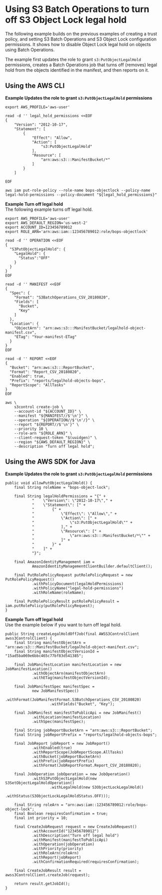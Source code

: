 # Using S3 Batch Operations to turn off S3 Object Lock legal hold<a name="batch-ops-legal-hold-off"></a>

The following example builds on the previous examples of creating a trust policy, and setting S3 Batch Operations and S3 Object Lock configuration permissions\. It shows how to disable Object Lock legal hold on objects using Batch Operations\. 

The example first updates the role to grant `s3:PutObjectLegalHold` permissions, creates a Batch Operations job that turns off \(removes\) legal hold from the objects identified in the manifest, and then reports on it\.

## Using the AWS CLI<a name="batch-ops-cli-object-lock-legalhold-example"></a>

**Example Updates the role to grant `s3:PutObjectLegalHold` permissions**  

```
export AWS_PROFILE='aws-user'

read -d '' legal_hold_permissions <<EOF
{
    "Version": "2012-10-17",
    "Statement": [
        {
            "Effect": "Allow",
            "Action": [
                "s3:PutObjectLegalHold"
            ],
            "Resource": [
                "arn:aws:s3:::ManifestBucket/*"
            ]
        }
    ]

EOF

aws iam put-role-policy --role-name bops-objectlock --policy-name legal-hold-permissions --policy-document "${legal_hold_permissions}"
```

**Example Turn off legal hold**  
The following example turns off legal hold\.  

```
export AWS_PROFILE='aws-user'
export AWS_DEFAULT_REGION='us-west-2'
export ACCOUNT_ID=123456789012
export ROLE_ARN='arn:aws:iam::123456789012:role/bops-objectlock'

read -d '' OPERATION <<EOF
{
  "S3PutObjectLegalHold": {
    "LegalHold": {
      "Status":"OFF"
    }
  }
}
EOF

read -d '' MANIFEST <<EOF
{
  "Spec": {
    "Format": "S3BatchOperations_CSV_20180820",
    "Fields": [
      "Bucket",
      "Key"
    ]
  },
  "Location": {
    "ObjectArn": "arn:aws:s3:::ManifestBucket/legalhold-object-manifest.csv",
    "ETag": "Your-manifest-ETag"
  }
}
EOF

read -d '' REPORT <<EOF
{
  "Bucket": "arn:aws:s3:::ReportBucket",
  "Format": "Report_CSV_20180820",
  "Enabled": true,
  "Prefix": "reports/legalhold-objects-bops",
  "ReportScope": "AllTasks"
}
EOF

aws \
    s3control create-job \
    --account-id "${ACCOUNT_ID}" \
    --manifest "${MANIFEST//$'\n'}" \
    --operation "${OPERATION//$'\n'/}" \
    --report "${REPORT//$'\n'}" \
    --priority 10 \
    --role-arn "${ROLE_ARN}" \
    --client-request-token "$(uuidgen)" \
    --region "${AWS_DEFAULT_REGION}" \
    --description "Turn off legal hold";
```

## Using the AWS SDK for Java<a name="batch-ops-examples-java-object-lock-legalhold"></a>

**Example Updates the role to grant `s3:PutObjectLegalHold` permissions**  

```
public void allowPutObjectLegalHold() {
    final String roleName = "bops-object-lock";

    final String legalHoldPermissions = "{" +
            "    \"Version\": \"2012-10-17\"," +
            "    \"Statement\": [" +
            "        {" +
            "            \"Effect\": \"Allow\"," +
            "            \"Action\": [" +
            "                \"s3:PutObjectLegalHold\"" +
            "            ]," +
            "            \"Resource\": [" +
            "                \"arn:aws:s3:::ManifestBucket/*\"" +
            "            ]" +
            "        }" +
            "    ]" +
            "}";

    final AmazonIdentityManagement iam =
            AmazonIdentityManagementClientBuilder.defaultClient();

    final PutRolePolicyRequest putRolePolicyRequest = new PutRolePolicyRequest()
            .withPolicyDocument(legalHoldPermissions)
            .withPolicyName("legal-hold-permissions")
            .withRoleName(roleName);

    final PutRolePolicyResult putRolePolicyResult = iam.putRolePolicy(putRolePolicyRequest);
}
```

**Example Turn off legal hold**  
Use the example below if you want to turn off legal hold\.  

```
public String createLegalHoldOffJob(final AWSS3ControlClient awss3ControlClient) {
    final String manifestObjectArn = "arn:aws:s3:::ManifestBucket/legalhold-object-manifest.csv";
    final String manifestObjectVersionId = "15ad5ba069e6bbc465c77bf83d541385";

    final JobManifestLocation manifestLocation = new JobManifestLocation()
            .withObjectArn(manifestObjectArn)
            .withETag(manifestObjectVersionId);

    final JobManifestSpec manifestSpec =
            new JobManifestSpec()
                    .withFormat(JobManifestFormat.S3BatchOperations_CSV_20180820)
                    .withFields("Bucket", "Key");

    final JobManifest manifestToPublicApi = new JobManifest()
            .withLocation(manifestLocation)
            .withSpec(manifestSpec);

    final String jobReportBucketArn = "arn:aws:s3:::ReportBucket";
    final String jobReportPrefix = "reports/legalhold-objects-bops";

    final JobReport jobReport = new JobReport()
            .withEnabled(true)
            .withReportScope(JobReportScope.AllTasks)
            .withBucket(jobReportBucketArn)
            .withPrefix(jobReportPrefix)
            .withFormat(JobReportFormat.Report_CSV_20180820);

    final JobOperation jobOperation = new JobOperation()
            .withS3PutObjectLegalHold(new S3SetObjectLegalHoldOperation()
                    .withLegalHold(new S3ObjectLockLegalHold()
                            .withStatus(S3ObjectLockLegalHoldStatus.OFF)));

    final String roleArn = "arn:aws:iam::123456789012:role/bops-object-lock";
    final Boolean requiresConfirmation = true;
    final int priority = 10;

    final CreateJobRequest request = new CreateJobRequest()
            .withAccountId("123456789012")
            .withDescription("Turn off legal hold")
            .withManifest(manifestToPublicApi)
            .withOperation(jobOperation)
            .withPriority(priority)
            .withRoleArn(roleArn)
            .withReport(jobReport)
            .withConfirmationRequired(requiresConfirmation);

    final CreateJobResult result = awss3ControlClient.createJob(request);

    return result.getJobId();
}
```